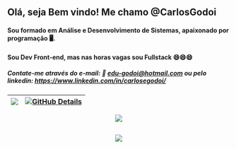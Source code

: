  ## Olá, seja Bem vindo! Me chamo @CarlosGodoi
 #### Sou formado em Análise e Desenvolvimento de Sistemas, apaixonado por programação 🖥.
 #### Sou Dev Front-end, mas nas horas vagas sou Fullstack 😄😄😄
 ##### Contate-me através do e-mail: 📧 edu-godoi@hotmail.com ou pelo linkedin: https://www.linkedin.com/in/carlosegodoi/


 | ![](http://github-profile-summary-cards.vercel.app/api/cards/stats?username=carlosgodoi&theme=2077) | [![GitHub Details](http://github-profile-summary-cards.vercel.app/api/cards/profile-details?username=carlosgodoi&theme=2077)](https://github.com/vn7n24fzkq/github-profile-summary-cards) |  
 | ----------- | ----------- |

 <div align="center" >
<a href="https://skillicons.dev"   >
  <img src="https://skillicons.dev/icons?i=git,vscode,javascript,typescript,css,html,react,next,tailwind,sass,nodejs,express,docker,figma,github,jest,materialui,linux,postman,styledcomponents,vercel,vite,postgres"/>
</a>
  <br />

  </div>

##
   <div align="center" >
     <img src="https://github-profile-trophy.vercel.app/?username=isaac545454&row=1&column=6&theme=dracula&margin-w=15&margin-h=15"/>
  </div>


